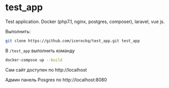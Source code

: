 # test_app
Test application. Docker (php7.1, nginx, postgres, composer), laravel, vue js.

Выполнить:
```bash
git clone https://github.com/icerockq/test_app.git test_app
```
В `/test_app` выполнить команду

```bash
docker-compose up --build
```
Сам сайт доступен по http://localhost

Админ панель Posgres по http://localhost:8080
